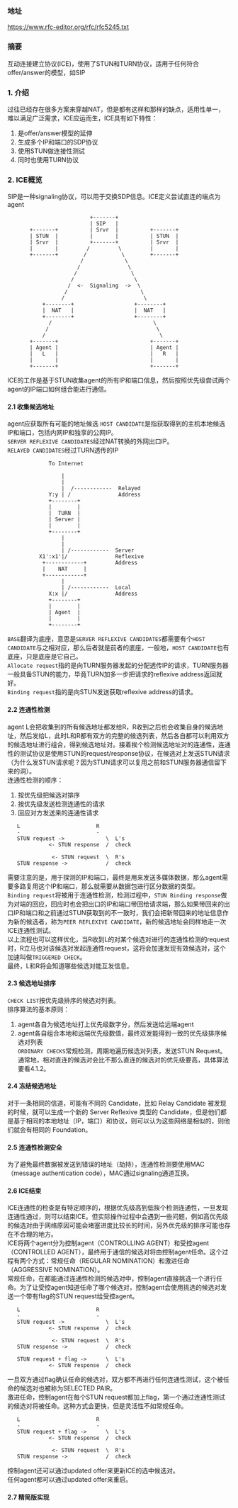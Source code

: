 ### 地址
https://www.rfc-editor.org/rfc/rfc5245.txt

### 摘要
互动连接建立协议(ICE)，使用了STUN和TURN协议，适用于任何符合offer/answer的模型，如SIP

### 1. 介绍
过往已经存在很多方案来穿越NAT，但是都有这样和那样的缺点，适用性单一，难以满足广泛需求，ICE应运而生，ICE具有如下特性：  
1. 是offer/answer模型的延伸
2. 生成多个IP和端口的SDP协议
3. 使用STUN做连接性测试
4. 同时也使用TURN协议

### 2. ICE概览
SIP是一种signaling协议，可以用于交换SDP信息。ICE定义尝试直连的端点为agent

                              +-------+
                              | SIP   |
           +-------+          | Srvr  |          +-------+
           | STUN  |          |       |          | STUN  |
           | Srvr  |          +-------+          | Srvr  |
           |       |         /         \         |       |
           +-------+        /           \        +-------+
                           /             \
                          /               \
                         /                 \
                        /                   \
                       /  <-  Signaling  ->  \
                      /                       \
                     /                         \
               +--------+                   +--------+
               |  NAT   |                   |  NAT   |
               +--------+                   +--------+
                 /                                \
                /                                  \
               /                                    \
           +-------+                             +-------+
           | Agent |                             | Agent |
           |   L   |                             |   R   |
           |       |                             |       |
           +-------+                             +-------+

ICE的工作是基于STUN收集agent的所有IP和端口信息，然后按照优先级尝试两个agent的IP端口如何组合能进行通信。

#### 2.1 收集候选地址
agent应获取所有可能的地址候选
```HOST CANDIDATE```是指获取得到的主机本地候选IP和端口，包括内网IP和独享的公网IP。  
```SERVER REFLEXIVE CANDIDATES```经过NAT转换的外网出口IP。  
```RELAYED CANDIDATES```经过TURN透传的IP  

                 To Internet

                     |
                     |
                     |  /------------  Relayed
                 Y:y | /               Address
                 +--------+
                 |        |
                 |  TURN  |
                 | Server |
                 |        |
                 +--------+
                     |
                     |
                     | /------------  Server
              X1':x1'|/               Reflexive
               +------------+         Address
               |    NAT     |
               +------------+
                     |
                     | /------------  Local
                 X:x |/               Address
                 +--------+
                 |        |
                 | Agent  |
                 |        |
                 +--------+

```BASE```翻译为底座，意思是```SERVER REFLEXIVE CANDIDATES```都需要有个```HOST CANDIDATE```与之相对应，那么后者就是前者的底座，一般地，```HOST CANDIDATE```也有底座，只是底座是它自己。  
```Allocate request```指的是向TURN服务器发起的分配透传IP的请求，TURN服务器一般具备STUN的能力，毕竟TURN加多一步把请求的reflexive address返回就好。  
```Binding request```指的是向STUN发送获取reflexive address的请求。  

#### 2.2 连通性检测
agent L会把收集到的所有候选地址都发给R，R收到之后也会收集自身的候选地址，然后发给L，此时L和R都有双方的完整的候选列表，然后各自都可以利用双方的候选地址进行组合，得到候选地址对。接着挨个检测候选地址对的连通性，连通性的测试协议是使用STUN的request/response协议，在候选对上发送STUN请求（为什么发STUN请求呢？因为STUN请求可以复用之前和STUN服务器通信留下来的洞）。  
连通性检测的顺序：  
1. 按优先级把候选对排序
2. 按优先级发送检测连通性的请求
3. 回应对方发送来的连通性请求
```
   L                        R
   -                        -
   STUN request ->             \  L's
             <- STUN response  /  check

              <- STUN request  \  R's
   STUN response ->            /  check
```
需要注意的是，用于探测的IP和端口，最终是用来发送多媒体数据，那么agent需要多路复用这个IP和端口，那么就需要从数据包进行区分数据的类型。  
```Binding request```将被用于连通性检测，检测过程中，```STUN Binding response```做为对端的回应，回应时也会把出口的IP和端口带回给请求端，那么如果带回来的出口IP和端口和之前通过STUN获取到的不一致时，我们会把新带回来的地址信息作为新的候选者，称为```PEER REFLEXIVE CANDIDATE```，新的候选地址会同样地走一次ICE连通性测试。  
以上流程也可以这样优化，当R收到L的对某个候选对进行的连通性检测的request时，R立马也对该候选对发起连通性request，这将会加速发现有效候选对，这个加速叫做```TRIGGERED CHECK```。  
最终，L和R将会知道哪些候选对能互发信息。  

#### 2.3 候选地址排序
```CHECK LIST```按优先级排序的候选对列表。  
排序算法的基本原则：  
1. agent各自为候选地址打上优先级数字分，然后发送给远端agent
2. agent各自组合本地和远端优先级数值，最终双发能得到一致的优先级排序候选对列表  
```ORDINARY CHECKS```常规检测，周期地遍历候选对列表，发送STUN Request。  
通常地，相对直连的候选对会比不那么直连的候选对的优先级要高，具体算法要看4.1.2。  

#### 2.4 冻结候选地址
对于一条相同的信道，可能有不同的 Candidate，比如 Relay Candidate 被发现的时候，就可以生成一个新的 Server Reflexive 类型的 Candidate，但是他们都是基于相同的本地地址（IP，端口）和协议，则可以认为这些网络是相似的，则他们就会有相同的 Foundation。  

#### 2.5 连通性检测安全
为了避免最终数据被发送到错误的地址（劫持），连通性检测要使用MAC（message authentication code），MAC通过signaling通道互换。  

#### 2.6 ICE结束
ICE连通性的检查是有特定顺序的，根据优先级高到低挨个检测连通性，一旦发现连通性通过，则可以结束ICE。但实际操作过程中会遇到一些问题，例如高优先级的候选对由于网络原因可能会堵塞进度比较长的时间，另外优先级的排序可能也存在不合理的地方。  
ICE将两个agent分为控制agent（CONTROLLING AGENT）和受控agent（CONTROLLED AGENT），最终用于通信的候选对将由控制agent任命。这个过程有两个方式：常规任命（REGULAR NOMINATION）和激进任命（AGGRESSIVE NOMINATION）。  
常规任命，在都能通过连通性检测的候选对中，控制agent直接挑选一个进行任命。为了让受控agent知道任命了哪个候选对，控制agent会使用挑选的候选对发送一个带有flag的STUN request给受控agent。  
```
   L                        R
   -                        -
   STUN request ->             \  L's
             <- STUN response  /  check

              <- STUN request  \  R's
   STUN response ->            /  check

   STUN request + flag ->      \  L's
             <- STUN response  /  check
```
一旦双方通过flag确认任命的候选对，双方都不再进行任何连通性测试，这个被任命的候选对也被称为SELECTED PAIR。  
激进任命，控制agent在每个STUN request都加上flag，第一个通过连通性测试的候选对将被任命。这种方式会更快，但是灵活性不如常规任命。
```
   L                        R
   -                        -
   STUN request + flag ->      \  L's
             <- STUN response  /  check

              <- STUN request  \  R's
   STUN response ->            /  check
```
控制agent还可以通过updated offer来更新ICE的选中候选对。  
任何agent都可以通过updated offer来重启。

#### 2.7 精简版实现


